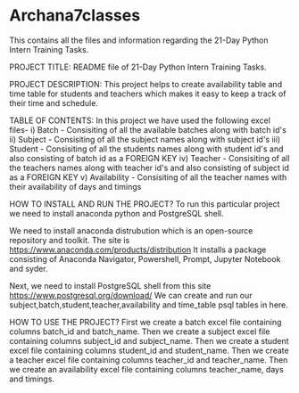 # Archana7classes
This contains all the files and information regarding the 21-Day Python Intern Training Tasks.

PROJECT TITLE:
README file of 21-Day Python Intern Training Tasks.

PROJECT DESCRIPTION:
This project helps to create availability table and time table for students and teachers which makes it easy to keep a track of their time and schedule. 

TABLE OF CONTENTS:
In this project we have used the following excel files-
i) Batch - Consisiting of all the available batches along with batch id's
ii) Subject - Consisiting of all the subject names along with subject id's
iii) Student - Consisiting of all the students names along with student id's and also consisting of batch id as a FOREIGN KEY
iv) Teacher - Consisiting of all the teachers names along with teacher id's and also consisting of subject id as a FOREIGN KEY
v) Availability - Consisiting of all the teacher names with their availability of days and timings

HOW TO INSTALL AND RUN THE PROJECT?
To run this particular project we need to install anaconda python and PostgreSQL shell.

We need to install anaconda distrubution which is an open-source repository and toolkit. The site is https://www.anaconda.com/products/distribution 
It installs a package consisting of Anaconda Navigator, Powershell, Prompt, Jupyter Notebook and syder.

Next, we need to install PostgreSQL shell from this site https://www.postgresql.org/download/
We can create and run our subject,batch,student,teacher,availability and time_table psql tables in here.

HOW TO USE THE PROJECT?
First we create a batch excel file containing columns batch_id and batch_name. 
Then we create a subject excel file containing columns subject_id and subject_name.
Then we create a student excel file containing columns student_id and student_name.
Then we create a teacher excel file containing columns teacher_id and teacher_name.
Then we create an availability excel file containing columns teacher_name, days and timings.

